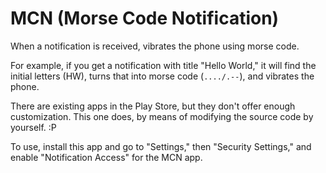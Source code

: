 
MCN (Morse Code Notification)
===

When a notification is received, vibrates the phone using morse code.

For example, if you get a notification with title "Hello World,"
it will find the initial letters (HW), turns that into morse code (`..../.--`),
and vibrates the phone.

There are existing apps in the Play Store, but they don't offer enough customization.
This one does, by means of modifying the source code by yourself. :P

To use, install this app and go to "Settings," then "Security Settings,"
and enable "Notification Access" for the MCN app.

